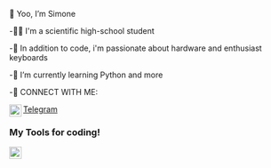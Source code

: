   👋 Yoo, I’m Simone 
  
-🧑‍🎓  I'm a scientific high-school student

-👀  In addition to code, i'm passionate about hardware and enthusiast keyboards

-🌱  I’m currently learning Python and more


-📇  CONNECT WITH ME:

<img align="left" alt="codeSTACKr | Telegram" width="22px" src="https://upload.wikimedia.org/wikipedia/commons/thumb/8/82/Telegram_logo.svg/1024px-Telegram_logo.svg.png"/>[Telegram](https://www.t.me/si_gis)


### My Tools for coding!

<img align="left" alt="codeSTACKr | Toolbox" width="22px" src="https://resources.jetbrains.com/storage/products/toolbox/img/meta/toolbox_logo_300x300.png"/>


<!---
SimoneGenovese1/SimoneGenovese1 is a ✨ special ✨ repository because its `README.md` (this file) appears on your GitHub profile.
You can click the Preview link to take a look at your changes.
--->
